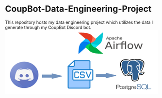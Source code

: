 # CoupBot-Data-Engineering-Project
This repository hosts my data engineering project which utilizes the data I generate through my CoupBot Discord bot. 
![data_architecture](README_Images/data_architecture.png)
